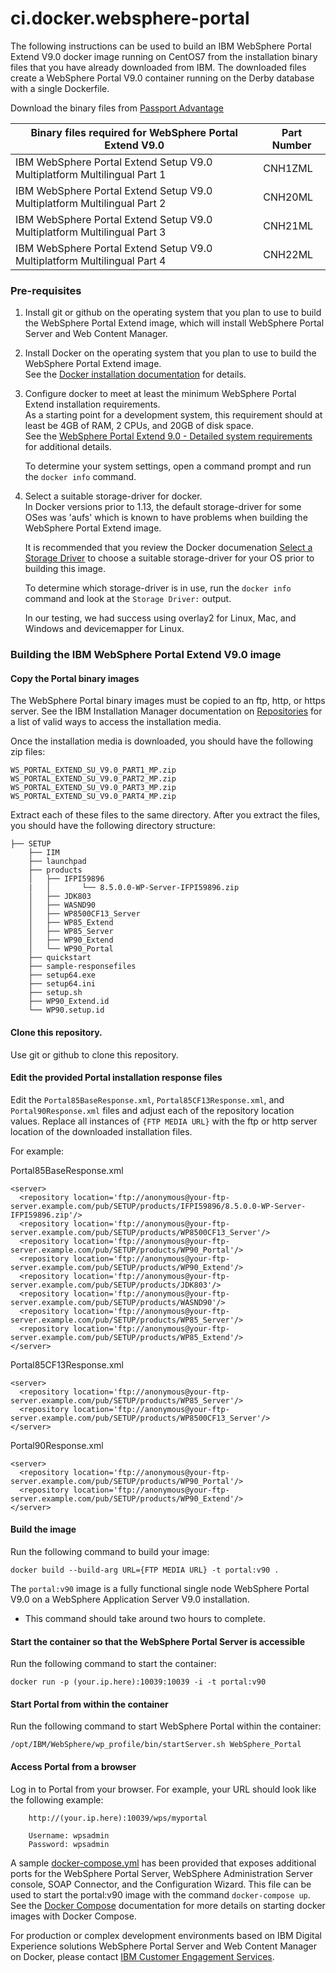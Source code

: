 # ci.docker.websphere-portal
The following instructions can be used to build an IBM WebSphere Portal Extend V9.0 docker image running on CentOS7 from the installation binary files that you have already downloaded from IBM.
The downloaded files create a WebSphere Portal V9.0 container running on the Derby database with a single Dockerfile.

Download the binary files from [Passport Advantage](http://www-01.ibm.com/software/passportadvantage/pao_customer.html)

| Binary files required for WebSphere Portal Extend V9.0                    | Part Number |         
| ------------------------------------------------------------------------- | ----------- | 
| IBM WebSphere Portal Extend Setup V9.0 Multiplatform Multilingual Part 1  | CNH1ZML     |
| IBM WebSphere Portal Extend Setup V9.0 Multiplatform Multilingual Part 2  | CNH20ML     | 
| IBM WebSphere Portal Extend Setup V9.0 Multiplatform Multilingual Part 3  | CNH21ML     |  
| IBM WebSphere Portal Extend Setup V9.0 Multiplatform Multilingual Part 4  | CNH22ML     | 


### Pre-requisites
1) Install git or github on the operating system that you plan to use to build the WebSphere Portal Extend image, which will install WebSphere Portal Server and Web Content Manager.

2) Install Docker on the operating system that you plan to use to build the WebSphere Portal Extend image.  
See the [Docker installation documentation](https://docs.docker.com/engine/installation/) for details. 

3) Configure docker to meet at least the minimum WebSphere Portal Extend installation requirements.  
As a starting point for a development system, this requirement should at least be 4GB of RAM, 2 CPUs, and 20GB of disk space.  
 See the [WebSphere Portal Extend 9.0 - Detailed system requirements](https://www.ibm.com/software/reports/compatibility/clarity-reports/report/html/softwareReqsForProduct?deliverableId=9BAE1AB097A711E6A121FF7B62CD6B8A&osPlatform=Linux) for additional details.  
 
    To determine your system settings, open a command prompt and run the `docker info` command.

4) Select a suitable storage-driver for docker.  
 In Docker versions prior to 1.13, the default storage-driver for some OSes was 'aufs' which is known to have problems when building the WebSphere Portal Extend image.  
 
     It is recommended that you review the Docker documenation [Select a Storage Driver](https://docs.docker.com/engine/userguide/storagedriver/selectadriver/) to choose a suitable storage-driver for your OS prior to building this image.  
 
     To determine which storage-driver is in use, run the `docker info` command and look at the `Storage Driver:` output.  
 
     In our testing, we had success using overlay2 for Linux, Mac, and Windows and devicemapper for Linux.


### Building the IBM WebSphere Portal Extend V9.0 image 

#### Copy the Portal binary images
The WebSphere Portal binary images must be copied to an ftp, http, or https server. See the IBM Installation Manager documentation on [Repositories](https://www.ibm.com/support/knowledgecenter/SSDV2W_1.8.5/com.ibm.silentinstall12.doc/topics/r_repository_types.html) for a list of valid ways to access the installation media. 

Once the installation media is downloaded, you should have the following zip files:
```
WS_PORTAL_EXTEND_SU_V9.0_PART1_MP.zip  
WS_PORTAL_EXTEND_SU_V9.0_PART2_MP.zip  
WS_PORTAL_EXTEND_SU_V9.0_PART3_MP.zip  
WS_PORTAL_EXTEND_SU_V9.0_PART4_MP.zip
```

Extract each of these files to the same directory.  After you extract the files, you should have the following directory structure:
```
├── SETUP
    ├── IIM
    ├── launchpad
    ├── products
    │   ├── IFPI59896
    |   │       └── 8.5.0.0-WP-Server-IFPI59896.zip
    │   ├── JDK803
    │   ├── WASND90
    │   ├── WP8500CF13_Server
    │   ├── WP85_Extend
    │   ├── WP85_Server
    │   ├── WP90_Extend
    │   └── WP90_Portal
    ├── quickstart
    ├── sample-responsefiles
    ├── setup64.exe
    ├── setup64.ini
    ├── setup.sh
    ├── WP90_Extend.id
    └── WP90.setup.id
```

#### Clone this repository.
Use git or github to clone this repository.

#### Edit the provided Portal installation response files

Edit the `Portal85BaseResponse.xml`, `Portal85CF13Response.xml`, and `Portal90Response.xml` files and adjust each of the repository location values.  Replace all instances of `{FTP MEDIA URL}` with the ftp or http server location of the downloaded installation files.

For example:

Portal85BaseResponse.xml
```
<server>
  <repository location='ftp://anonymous@your-ftp-server.example.com/pub/SETUP/products/IFPI59896/8.5.0.0-WP-Server-IFPI59896.zip'/>
  <repository location='ftp://anonymous@your-ftp-server.example.com/pub/SETUP/products/WP8500CF13_Server'/>
  <repository location='ftp://anonymous@your-ftp-server.example.com/pub/SETUP/products/WP90_Portal'/>
  <repository location='ftp://anonymous@your-ftp-server.example.com/pub/SETUP/products/WP90_Extend'/>
  <repository location='ftp://anonymous@your-ftp-server.example.com/pub/SETUP/products/JDK803'/>
  <repository location='ftp://anonymous@your-ftp-server.example.com/pub/SETUP/products/WASND90'/>
  <repository location='ftp://anonymous@your-ftp-server.example.com/pub/SETUP/products/WP85_Server'/>
  <repository location='ftp://anonymous@your-ftp-server.example.com/pub/SETUP/products/WP85_Extend'/>
</server>
  ```

Portal85CF13Response.xml
```
<server>
  <repository location='ftp://anonymous@your-ftp-server.example.com/pub/SETUP/products/WP85_Server'/>
  <repository location='ftp://anonymous@your-ftp-server.example.com/pub/SETUP/products/WP8500CF13_Server'/>
</server>
```

Portal90Response.xml
```
<server>
  <repository location='ftp://anonymous@your-ftp-server.example.com/pub/SETUP/products/WP90_Portal'/>
  <repository location='ftp://anonymous@your-ftp-server.example.com/pub/SETUP/products/WP90_Extend'/>
</server>
```

#### Build the image

Run the following command to build your image:
```
docker build --build-arg URL={FTP MEDIA URL} -t portal:v90 .
```

The `portal:v90` image is a fully functional single node WebSphere Portal V9.0 on a WebSphere Application Server V9.0 installation.

* This command should take around two hours to complete.

#### Start the container so that the WebSphere Portal Server is accessible

Run the following command to start the container:
```
docker run -p (your.ip.here):10039:10039 -i -t portal:v90
```

#### Start Portal from within the container

Run the following command to start WebSphere Portal within the container:
```
/opt/IBM/WebSphere/wp_profile/bin/startServer.sh WebSphere_Portal
```

#### Access Portal from a browser

Log in to Portal from your browser.  For example, your URL should look like the following example:
```
    http://(your.ip.here):10039/wps/myportal

    Username: wpsadmin
    Password: wpsadmin
```

A sample [docker-compose.yml](docker-compose.yml) has been provided that exposes additional ports for the WebSphere Portal Server, WebSphere Administration Server console, SOAP Connector, and the Configuration Wizard. This file can be used to start the portal:v90 image with the command `docker-compose up`. See the [Docker Compose](https://docs.docker.com/compose/) documentation for more details on starting docker images with Docker Compose.

For production or complex development environments based on IBM Digital Experience solutions WebSphere Portal Server and Web Content Manager on Docker, please contact [IBM Customer Engagement Services](https://www-01.ibm.com/software/commerce/services/customer.html). 
